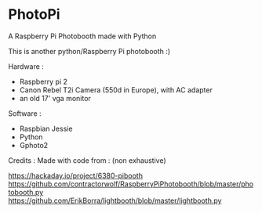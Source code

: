 # PhotoPi
A Raspberry Pi Photobooth made with Python

This is another python/Raspberry Pi photobooth :)

Hardware :
- Raspberry pi 2
- Canon Rebel T2i Camera (550d in Europe), with AC adapter
- an old 17' vga monitor

Software :
- Raspbian Jessie
- Python
- Gphoto2

Credits :
Made with code from : (non exhaustive)

https://hackaday.io/project/6380-pibooth
https://github.com/contractorwolf/RaspberryPiPhotobooth/blob/master/photobooth.py
https://github.com/ErikBorra/lightbooth/blob/master/lightbooth.py
